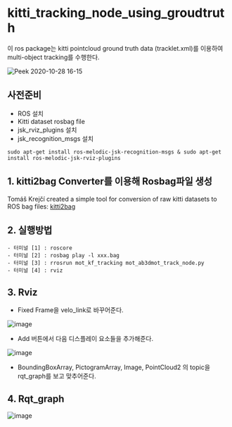 # kitti_tracking_node_using_groudtruth
이 ros package는 kitti pointcloud ground truth data (tracklet.xml)를 이용하여 multi-object tracking를 수행한다.

![Peek 2020-10-28 16-15](https://user-images.githubusercontent.com/59205405/113991659-a3273b00-988d-11eb-822e-c71de0f0b631.gif)

## 사전준비
- ROS 설치
- Kitti dataset rosbag file 
- jsk_rviz_plugins 설치 
- jsk_recognition_msgs 설치
```
sudo apt-get install ros-melodic-jsk-recognition-msgs & sudo apt-get install ros-melodic-jsk-rviz-plugins
```
## 1.  kitti2bag Converter를 이용해 Rosbag파일 생성
Tomáš Krejčí created a simple tool for conversion of raw kitti datasets to ROS bag files:  [kitti2bag](https://github.com/tomas789/kitti2bag)

## 2. 실행방법
```
- 터미널 [1] : roscore
- 터미널 [2] : rosbag play -l xxx.bag
- 터미널 [3] : rrosrun mot_kf_tracking mot_ab3dmot_track_node.py
- 터미널 [4] : rviz
```
## 3. Rviz
- Fixed Frame을 velo_link로 바꾸어준다.

![image](https://user-images.githubusercontent.com/59205405/93186176-49d4ae80-f779-11ea-98ed-59ce06cc656d.png)

- Add 버튼에서 다음 디스플레이 요소들을 추가해준다.

![image](https://user-images.githubusercontent.com/59205405/93186544-b8197100-f779-11ea-9cfd-080de325f0e9.png)

- BoundingBoxArray, PictogramArray, Image, PointCloud2 의 topic을 rqt_graph를 보고 맞추어준다.

## 4. Rqt_graph
![image](https://user-images.githubusercontent.com/59205405/113992227-33658000-988e-11eb-8df3-57e776df701c.png)

